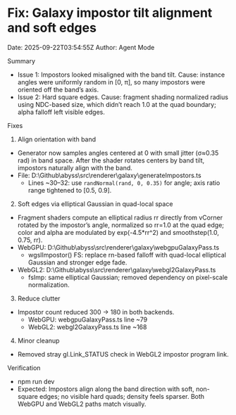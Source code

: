 # Fix: Galaxy impostor tilt alignment and soft edges

Date: 2025-09-22T03:54:55Z
Author: Agent Mode

Summary
- Issue 1: Impostors looked misaligned with the band tilt. Cause: instance angles were uniformly random in [0, π], so many impostors were oriented off the band’s axis.
- Issue 2: Hard square edges. Cause: fragment shading normalized radius using NDC-based size, which didn’t reach 1.0 at the quad boundary; alpha falloff left visible edges.

Fixes
1) Align orientation with band
- Generator now samples angles centered at 0 with small jitter (σ≈0.35 rad) in band space. After the shader rotates centers by band tilt, impostors naturally align with the band.
- File: D:\Github\abyss\src\renderer\galaxy\generateImpostors.ts
  - Lines ~30–32: use `randNormal(rand, 0, 0.35)` for angle; axis ratio range tightened to [0.5, 0.9].

2) Soft edges via elliptical Gaussian in quad-local space
- Fragment shaders compute an elliptical radius rr directly from vCorner rotated by the impostor’s angle, normalized so rr=1.0 at the quad edge; color and alpha are modulated by exp(-4.5*rr^2) and smoothstep(1.0, 0.75, rr).
- WebGPU: D:\Github\abyss\src\renderer\galaxy\webgpuGalaxyPass.ts
  - wgslImpostor() FS: replace rn-based falloff with quad-local elliptical Gaussian and stronger edge fade.
- WebGL2: D:\Github\abyss\src\renderer\galaxy\webgl2GalaxyPass.ts
  - fsImp: same elliptical Gaussian; removed dependency on pixel-scale normalization.

3) Reduce clutter
- Impostor count reduced 300 → 180 in both backends.
  - WebGPU: webgpuGalaxyPass.ts line ~79
  - WebGL2: webgl2GalaxyPass.ts line ~168

4) Minor cleanup
- Removed stray gl.Link_STATUS check in WebGL2 impostor program link.

Verification
- npm run dev
- Expected: Impostors align along the band direction with soft, non-square edges; no visible hard quads; density feels sparser. Both WebGPU and WebGL2 paths match visually.
